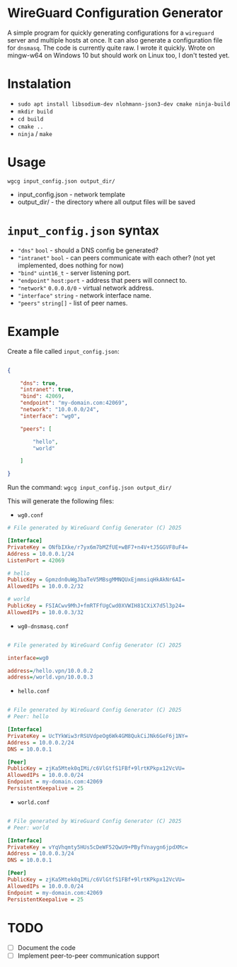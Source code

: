 # WireGuard Configuration Generator

A simple program for quickly generating configurations for a `wireguard` server and multiple hosts at once. It can also generate a configuration file for `dnsmasq`. The code is currently quite raw. I wrote it quickly. Wrote on mingw-w64 on Windows 10 but should work on Linux too, I don't tested yet.


# Instalation
- `sudo apt install libsodium-dev nlohmann-json3-dev cmake ninja-build`
- `mkdir build`
- `cd build`
- `cmake ..`
- `ninja` / `make`


# Usage

`wgcg input_config.json output_dir/`

- input_config.json - network template
- output_dir/ - the directory where all output files will be saved

# `input_config.json` syntax
- `"dns"` `bool` - should a DNS config be generated?
- `"intranet"` `bool` - can peers communicate with each other? (not yet implemented, does nothing for now)
- `"bind"` `uint16_t` - server listening port.
- `"endpoint"` `host:port` - address that peers will connect to.
- `"network"` `0.0.0.0/0` - virtual network address.
- `"interface"` `string` - network interface name.
- `"peers"` `string[]` - list of peer names.


# Example

Create a file called `input_config.json`:

```json

{

    "dns": true,
    "intranet": true,
    "bind": 42069,
    "endpoint": "my-domain.com:42069",
    "network": "10.0.0.0/24",
    "interface": "wg0",

    "peers": [

        "hello",
        "world"

    ]

}

```

Run the command: `wgcg input_config.json output_dir/`

This will generate the following files:

- `wg0.conf`
```ini
# File generated by WireGuard Config Generator (C) 2025

[Interface]
PrivateKey = ONfbIXke/r7yx6m7bMZfUE+wBF7+n4V+tJ5GGVF8uF4=
Address = 10.0.0.1/24
ListenPort = 42069

# hello
PublicKey = Gpmzdn0uWgJbaTeV5MBsgMMNQUxEjmmsiqHkAkNr6AI=
AllowedIPs = 10.0.0.2/32

# world
PublicKey = FSIACwv9MhJ+fmRTFfUgCwd0XVWIH81CXiX7d5l3p24=
AllowedIPs = 10.0.0.3/32

```

- `wg0-dnsmasq.conf`
```ini

# File generated by WireGuard Config Generator (C) 2025

interface=wg0

address=/hello.vpn/10.0.0.2
address=/world.vpn/10.0.0.3

```

- `hello.conf`
```ini

# File generated by WireGuard Config Generator (C) 2025
# Peer: hello

[Interface]
PrivateKey = UcTYkWiw3rRSUVdpeOg6Wk4GM8QukCiJNk6GeF6j1NY=
Address = 10.0.0.2/24
DNS = 10.0.0.1

[Peer]
PublicKey = zjKa5Mtek0qIMi/c6VlGtfS1FBf+9lrtKPkpx12VcVU=
AllowedIPs = 10.0.0.0/24
Endpoint = my-domain.com:42069
PersistentKeepalive = 25


```

- `world.conf`
```ini

# File generated by WireGuard Config Generator (C) 2025
# Peer: world

[Interface]
PrivateKey = vYqVhqmty5HUs5cDeWF52QwU9+PByfVnaygn6jpdXMc=
Address = 10.0.0.3/24
DNS = 10.0.0.1

[Peer]
PublicKey = zjKa5Mtek0qIMi/c6VlGtfS1FBf+9lrtKPkpx12VcVU=
AllowedIPs = 10.0.0.0/24
Endpoint = my-domain.com:42069
PersistentKeepalive = 25


```


# TODO
- [ ] Document the code
- [ ] Implement peer-to-peer communication support